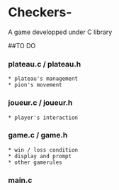 # Checkers-
A game developped under C library

##TO DO

  ### plateau.c / plateau.h
    * plateau's management
    * pion's movement
    
  ### joueur.c / joueur.h
    * player's interaction
    
  ### game.c / game.h
    * win / loss condition
    * display and prompt
    * other gamerules
  
  ### main.c
  
